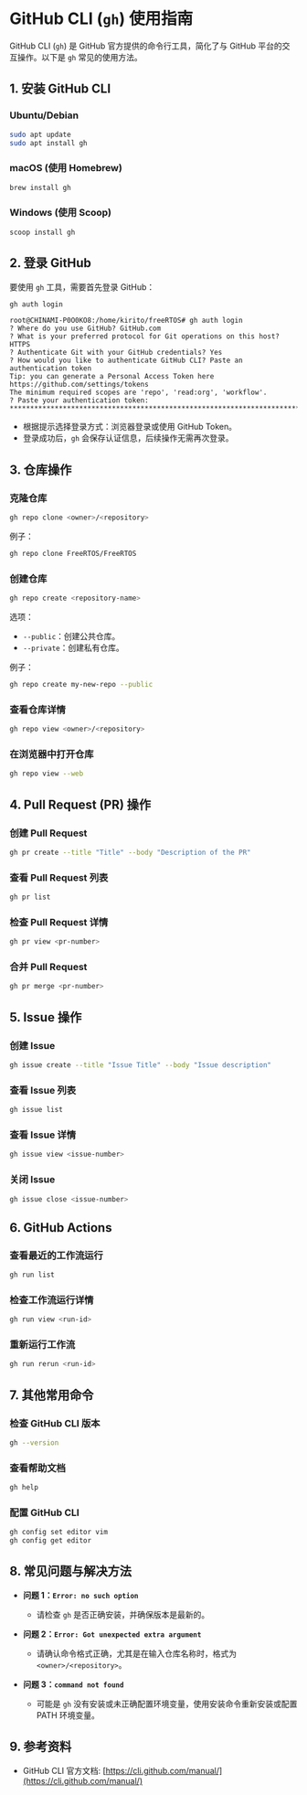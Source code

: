 
# GitHub CLI (`gh`) 使用指南

GitHub CLI (`gh`) 是 GitHub 官方提供的命令行工具，简化了与 GitHub 平台的交互操作。以下是 `gh` 常见的使用方法。

## 1. 安装 GitHub CLI

### Ubuntu/Debian
```bash
sudo apt update
sudo apt install gh
```

### macOS (使用 Homebrew)
```bash
brew install gh
```

### Windows (使用 Scoop)
```bash
scoop install gh
```

## 2. 登录 GitHub
要使用 `gh` 工具，需要首先登录 GitHub：
```bash
gh auth login
```
```
root@CHINAMI-P0O0KO8:/home/kirito/freeRTOS# gh auth login
? Where do you use GitHub? GitHub.com
? What is your preferred protocol for Git operations on this host? HTTPS
? Authenticate Git with your GitHub credentials? Yes
? How would you like to authenticate GitHub CLI? Paste an authentication token
Tip: you can generate a Personal Access Token here https://github.com/settings/tokens
The minimum required scopes are 'repo', 'read:org', 'workflow'.
? Paste your authentication token: *********************************************************************************************

```


- 根据提示选择登录方式：浏览器登录或使用 GitHub Token。
- 登录成功后，`gh` 会保存认证信息，后续操作无需再次登录。

## 3. 仓库操作

### 克隆仓库
```bash
gh repo clone <owner>/<repository>
```
例子：
```bash
gh repo clone FreeRTOS/FreeRTOS
```

### 创建仓库
```bash
gh repo create <repository-name>
```
选项：
- `--public`：创建公共仓库。
- `--private`：创建私有仓库。

例子：
```bash
gh repo create my-new-repo --public
```

### 查看仓库详情
```bash
gh repo view <owner>/<repository>
```

### 在浏览器中打开仓库
```bash
gh repo view --web
```

## 4. Pull Request (PR) 操作

### 创建 Pull Request
```bash
gh pr create --title "Title" --body "Description of the PR"
```

### 查看 Pull Request 列表
```bash
gh pr list
```

### 检查 Pull Request 详情
```bash
gh pr view <pr-number>
```

### 合并 Pull Request
```bash
gh pr merge <pr-number>
```

## 5. Issue 操作

### 创建 Issue
```bash
gh issue create --title "Issue Title" --body "Issue description"
```

### 查看 Issue 列表
```bash
gh issue list
```

### 查看 Issue 详情
```bash
gh issue view <issue-number>
```

### 关闭 Issue
```bash
gh issue close <issue-number>
```

## 6. GitHub Actions

### 查看最近的工作流运行
```bash
gh run list
```

### 检查工作流运行详情
```bash
gh run view <run-id>
```

### 重新运行工作流
```bash
gh run rerun <run-id>
```

## 7. 其他常用命令

### 检查 GitHub CLI 版本
```bash
gh --version
```

### 查看帮助文档
```bash
gh help
```

### 配置 GitHub CLI
```bash
gh config set editor vim
gh config get editor
```

## 8. 常见问题与解决方法

- **问题 1：`Error: no such option`**
  - 请检查 `gh` 是否正确安装，并确保版本是最新的。

- **问题 2：`Error: Got unexpected extra argument`**
  - 请确认命令格式正确，尤其是在输入仓库名称时，格式为 `<owner>/<repository>`。

- **问题 3：`command not found`**
  - 可能是 `gh` 没有安装或未正确配置环境变量，使用安装命令重新安装或配置 PATH 环境变量。

## 9. 参考资料

- GitHub CLI 官方文档: [https://cli.github.com/manual/](https://cli.github.com/manual/)
